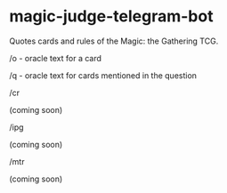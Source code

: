 # magic-judge-telegram-bot

Quotes cards and rules of the Magic: the Gathering TCG.

/o <card name or search strings> - oracle text for a card

/q <question> - oracle text for cards mentioned in the question

/cr <section> (coming soon)

/ipg <section> (coming soon)

/mtr <section> (coming soon)
